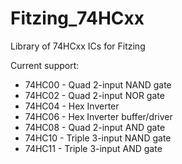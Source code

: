 # Fitzing_74HCxx

Library of 74HCxx ICs for Fitzing

Current support:
  - 74HC00 - Quad 2-input NAND gate
  - 74HC02 - Quad 2-input NOR gate
  - 74HC04 - Hex Inverter
  - 74HC06 - Hex Inverter buffer/driver
  - 74HC08 - Quad 2-input AND gate
  - 74HC10 - Triple 3-input NAND gate
  - 74HC11 - Triple 3-input AND gate
  
